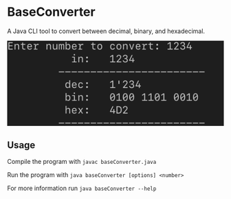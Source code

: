 # BaseConverter

A Java CLI tool to convert between decimal, binary, and hexadecimal.

![BaseConverter Screenshot](/screenshots/baseConvert_screenshot.png?raw=true "BaseConverter Screenshot")

## Usage

Compile the program with ```javac baseConverter.java``` 

Run the program with ```java baseConverter [options] <number>```

For more information run ```java baseConverter --help``` 
